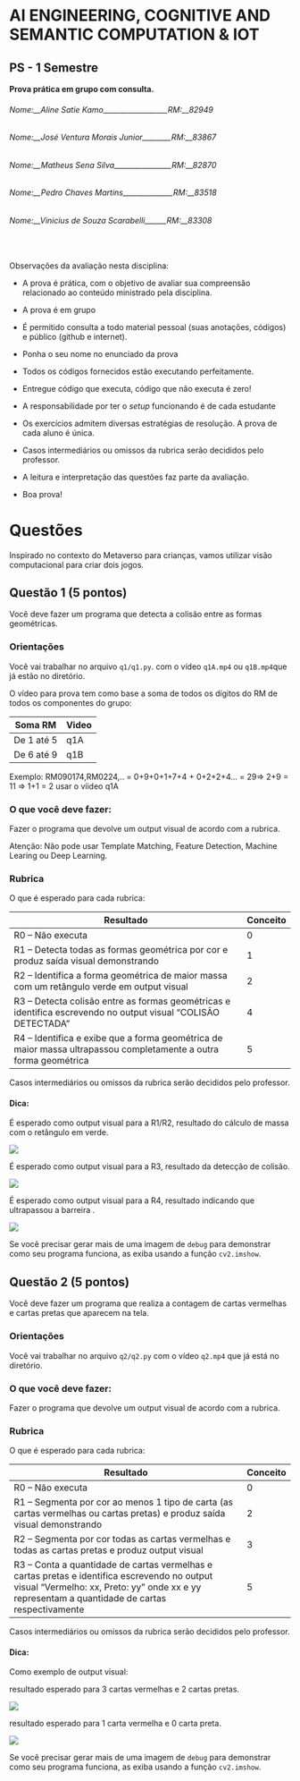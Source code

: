 # AI ENGINEERING, COGNITIVE AND SEMANTIC COMPUTATION & IOT

## PS - 1 Semestre

**Prova prática em grupo com consulta.**

###### Nome:__Aline Satie Kamo__________________RM:__82949
###### Nome:__José Ventura Morais Junior________RM:__83867
###### Nome:__Matheus Sena Silva________________RM:__82870
###### Nome:__Pedro Chaves Martins______________RM:__83518
###### Nome:__Vinicius de Souza Scarabelli______RM:__83308

</br>

Observações da avaliação nesta disciplina:


* A prova é prática, com o objetivo de avaliar sua compreensão relacionado ao conteúdo ministrado pela disciplina. 
* A prova é em grupo
* É permitido consulta a todo material pessoal (suas anotações, códigos) e público (github e internet).
* Ponha o seu nome no enunciado da prova
* Todos os códigos fornecidos estão executando perfeitamente.
* Entregue código que executa, código que não executa é zero!
* A responsabilidade por ter o *setup* funcionando é de cada estudante
* Os exercícios admitem diversas estratégias de resolução. A prova de cada aluno é única.
* Casos intermediários ou omissos da rubrica serão decididos pelo professor.

* A leitura e interpretação das questões faz parte da avaliação.


* Boa prova!

# Questões

Inspirado no contexto do Metaverso para crianças, vamos utilizar visão computacional para criar dois jogos.


## Questão 1  (5 pontos)

Você deve fazer um programa que detecta a colisão entre as formas geométricas. 


### Orientações

Você vai trabalhar no arquivo `q1/q1.py`. com o vídeo `q1A.mp4` ou `q1B.mp4`que já estão no diretório.

O vídeo para prova tem como base a soma de todos os dígitos do RM de todos os componentes do grupo:

|Soma RM | Video|
|--------|------| 
|De 1 até 5 | q1A|
|De 6 até 9 | q1B|

Exemplo: RM090174,RM0224,.. = 0+9+0+1+7+4 + 0+2+2+4... = 29=> 2+9 = 11 => 1+1 = 2 usar o víideo q1A

### O que você deve fazer:

Fazer o programa que devolve um output visual de acordo com a rubrica. 

Atenção: Não pode usar Template Matching, Feature Detection, Machine Learing ou Deep Learning.


### Rubrica

O que é esperado para cada rubrica:

|Resultado| Conceito| 
|----------|--------|
|R0 – Não executa | 0 |
|R1 – Detecta todas as formas geométrica por cor e produz saída visual demonstrando | 1 |
|R2 – Identifica a forma geométrica de maior massa com um retângulo verde em output visual | 2 |
|R3 – Detecta colisão entre as formas geométricas e identifica escrevendo no output visual “COLISÃO DETECTADA” | 4 |
|R4 – Identifica e exibe que a forma geométrica de maior massa ultrapassou completamente a outra forma geométrica | 5 |

Casos intermediários ou omissos da rubrica serão decididos pelo professor.

#### Dica: 

É esperado como output visual para a R1/R2, resultado do cálculo de massa com o retângulo em verde.

![](./img/q1-r2.png)

É esperado como output visual para a R3, resultado da detecção de colisão.

![](./img/q1-r3.png)


É esperado como output visual para a R4, resultado indicando que ultrapassou a barreira .

![](./img/q1-r4.png)

Se você precisar gerar mais de uma imagem de `debug` para demonstrar como seu programa funciona, as exiba usando a função `cv2.imshow`.


## Questão 2  (5 pontos)

Você deve fazer um programa que realiza a contagem de cartas vermelhas e cartas pretas que aparecem na tela.


### Orientações

Você vai trabalhar no arquivo `q2/q2.py` com o vídeo `q2.mp4` que já está no diretório.


### O que você deve fazer:

Fazer o programa que devolve um output visual de acordo com a rubrica. 

### Rubrica

O que é esperado para cada rubrica:

|Resultado| Conceito| 
|----------|--------|
|R0 – Não executa | 0 |
|R1 – Segmenta por cor ao menos 1 tipo de carta (as cartas vermelhas ou cartas pretas) e produz saída visual demonstrando | 2 |
|R2 – Segmenta por cor todas as cartas vermelhas e todas as cartas pretas e produz output visual | 3 |
|R3 – Conta a quantidade de cartas vermelhas e cartas pretas e identifica escrevendo no output visual “Vermelho: xx, Preto: yy” onde xx e yy representam a quantidade de cartas respectivamente | 5 |

Casos intermediários ou omissos da rubrica serão decididos pelo professor.

#### Dica: 

Como exemplo de output visual:

resultado esperado para 3 cartas vermelhas e 2 cartas pretas.

![](./img/q2-a.png)


resultado esperado para 1 carta vermelha e 0 carta preta.

![](./img/q2-b.png)


Se você precisar gerar mais de uma imagem de `debug` para demonstrar como seu programa funciona, as exiba usando a função `cv2.imshow`.

